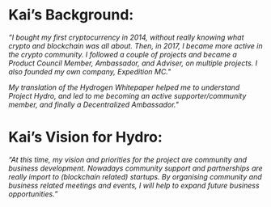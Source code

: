 # Kai’s Background:

_“I bought my first cryptocurrency in 2014, without really knowing what crypto and blockchain was all about. Then, in 2017, I became more active in the crypto community. I followed a couple of projects and became a Product Council Member, Ambassador, and Adviser, on multiple projects. I also founded my own company, Expedition MC."_

_My translation of the Hydrogen Whitepaper helped me to understand Project Hydro, and led to me becoming an active supporter/community member, and finally a Decentralized Ambassador."_

# Kai’s Vision for Hydro:

_“At this time, my vision and priorities for the project are community and business development. Nowadays community support and partnerships are really import to (blockchain related) startups. By organising community and business related meetings and events, I will help to expand future business opportunities.”_
